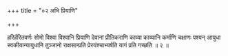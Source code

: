 +++
title = "०२ अभि प्रियाणि"

+++

हरिर्हरितवर्णः सोमो विश्वा विश्वानि प्रियाणि देवानां प्रीतिकराणि काव्या काव्यानि कर्माणि चक्षाणः पश्यन् आयुधा स्वकीयान्यायुधानि तुञ्जानो राक्षसान्प्रति प्रेरयंश्चाभ्यर्षति यागं प्रति गच्छति ॥ २ ॥